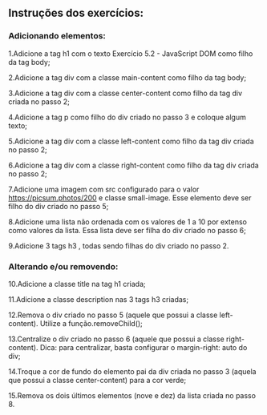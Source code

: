 ## Instruções dos exercícios:

### Adicionando elementos:

1.Adicione a tag h1 com o texto Exercício 5.2 - JavaScript DOM como filho da tag body;

2.Adicione a tag div com a classe main-content como filho da tag body;

3.Adicione a tag div com a classe center-content como filho da tag div criada no passo 2;

4.Adicione a tag p como filho do div criado no passo 3 e coloque algum texto;

5.Adicione a tag div com a classe left-content como filho da tag div criada no passo 2;

6.Adicione a tag div com a classe right-content como filho da tag div criada no passo 2;

7.Adicione uma imagem com src configurado para o valor https://picsum.photos/200 e classe small-image. Esse elemento deve ser filho do div criado no passo 5;

8.Adicione uma lista não ordenada com os valores de 1 a 10 por extenso como valores da lista. Essa lista deve ser filha do div criado no passo 6;

9.Adicione 3 tags h3 , todas sendo filhas do div criado no passo 2.

### Alterando e/ou removendo:

10.Adicione a classe title na tag h1 criada;

11.Adicione a classe description nas 3 tags h3 criadas;

12.Remova o div criado no passo 5 (aquele que possui a classe left-content). Utilize a função.removeChild();

13.Centralize o div criado no passo 6 (aquele que possui a classe right-content). Dica: para centralizar, basta configurar o margin-right: auto do div;

14.Troque a cor de fundo do elemento pai da div criada no passo 3 (aquela que possui a classe center-content) para a cor verde;

15.Remova os dois últimos elementos (nove e dez) da lista criada no passo 8.